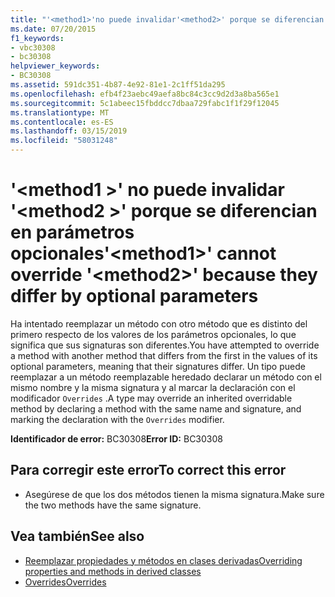 ```yaml
---
title: "'<method1>'no puede invalidar'<method2>' porque se diferencian en parámetros opcionales"
ms.date: 07/20/2015
f1_keywords:
- vbc30308
- bc30308
helpviewer_keywords:
- BC30308
ms.assetid: 591dc351-4b87-4e92-81e1-2c1ff51da295
ms.openlocfilehash: efb4f23aebc49aefa8bc84c3cc9d2d3a8ba565e1
ms.sourcegitcommit: 5c1abeec15fbddcc7dbaa729fabc1f1f29f12045
ms.translationtype: MT
ms.contentlocale: es-ES
ms.lasthandoff: 03/15/2019
ms.locfileid: "58031248"
---
```

# <a name="method1-cannot-override-method2-because-they-differ-by-optional-parameters"></a><span data-ttu-id="b494f-102">'\<method1 >' no puede invalidar '\<method2 >' porque se diferencian en parámetros opcionales</span><span class="sxs-lookup"><span data-stu-id="b494f-102">'\<method1>' cannot override '\<method2>' because they differ by optional parameters</span></span>
<span data-ttu-id="b494f-103">Ha intentado reemplazar un método con otro método que es distinto del primero respecto de los valores de los parámetros opcionales, lo que significa que sus signaturas son diferentes.</span><span class="sxs-lookup"><span data-stu-id="b494f-103">You have attempted to override a method with another method that differs from the first in the values of its optional parameters, meaning that their signatures differ.</span></span> <span data-ttu-id="b494f-104">Un tipo puede reemplazar a un método reemplazable heredado declarar un método con el mismo nombre y la misma signatura y al marcar la declaración con el modificador `Overrides` .</span><span class="sxs-lookup"><span data-stu-id="b494f-104">A type may override an inherited overridable method by declaring a method with the same name and signature, and marking the declaration with the `Overrides` modifier.</span></span>  
  
 <span data-ttu-id="b494f-105">**Identificador de error:** BC30308</span><span class="sxs-lookup"><span data-stu-id="b494f-105">**Error ID:** BC30308</span></span>  
  
## <a name="to-correct-this-error"></a><span data-ttu-id="b494f-106">Para corregir este error</span><span class="sxs-lookup"><span data-stu-id="b494f-106">To correct this error</span></span>  
  
-   <span data-ttu-id="b494f-107">Asegúrese de que los dos métodos tienen la misma signatura.</span><span class="sxs-lookup"><span data-stu-id="b494f-107">Make sure the two methods have the same signature.</span></span>  
  
## <a name="see-also"></a><span data-ttu-id="b494f-108">Vea también</span><span class="sxs-lookup"><span data-stu-id="b494f-108">See also</span></span>

- [<span data-ttu-id="b494f-109">Reemplazar propiedades y métodos en clases derivadas</span><span class="sxs-lookup"><span data-stu-id="b494f-109">Overriding properties and methods in derived classes</span></span>](~/docs/visual-basic/programming-guide/language-features/objects-and-classes/inheritance-basics.md#overriding-properties-and-methods-in-derived-classes)
- [<span data-ttu-id="b494f-110">Overrides</span><span class="sxs-lookup"><span data-stu-id="b494f-110">Overrides</span></span>](../../visual-basic/language-reference/modifiers/overrides.md)
